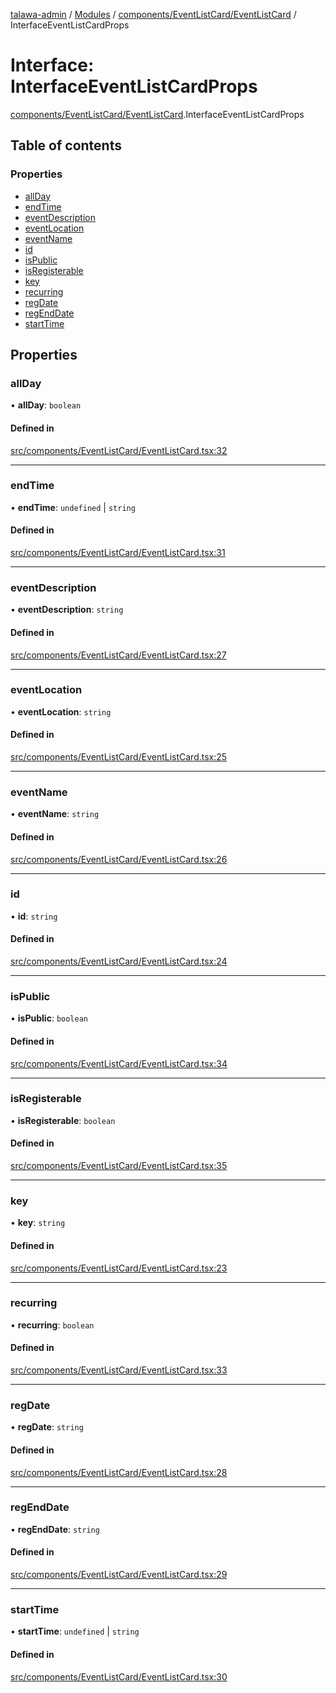 [talawa-admin](../README.md) / [Modules](../modules.md) / [components/EventListCard/EventListCard](../modules/components_EventListCard_EventListCard.md) / InterfaceEventListCardProps

# Interface: InterfaceEventListCardProps

[components/EventListCard/EventListCard](../modules/components_EventListCard_EventListCard.md).InterfaceEventListCardProps

## Table of contents

### Properties

- [allDay](components_EventListCard_EventListCard.InterfaceEventListCardProps.md#allday)
- [endTime](components_EventListCard_EventListCard.InterfaceEventListCardProps.md#endtime)
- [eventDescription](components_EventListCard_EventListCard.InterfaceEventListCardProps.md#eventdescription)
- [eventLocation](components_EventListCard_EventListCard.InterfaceEventListCardProps.md#eventlocation)
- [eventName](components_EventListCard_EventListCard.InterfaceEventListCardProps.md#eventname)
- [id](components_EventListCard_EventListCard.InterfaceEventListCardProps.md#id)
- [isPublic](components_EventListCard_EventListCard.InterfaceEventListCardProps.md#ispublic)
- [isRegisterable](components_EventListCard_EventListCard.InterfaceEventListCardProps.md#isregisterable)
- [key](components_EventListCard_EventListCard.InterfaceEventListCardProps.md#key)
- [recurring](components_EventListCard_EventListCard.InterfaceEventListCardProps.md#recurring)
- [regDate](components_EventListCard_EventListCard.InterfaceEventListCardProps.md#regdate)
- [regEndDate](components_EventListCard_EventListCard.InterfaceEventListCardProps.md#regenddate)
- [startTime](components_EventListCard_EventListCard.InterfaceEventListCardProps.md#starttime)

## Properties

### allDay

• **allDay**: `boolean`

#### Defined in

[src/components/EventListCard/EventListCard.tsx:32](https://github.com/AVtheking/talawa-admin/blob/2c36281/src/components/EventListCard/EventListCard.tsx#L32)

___

### endTime

• **endTime**: `undefined` \| `string`

#### Defined in

[src/components/EventListCard/EventListCard.tsx:31](https://github.com/AVtheking/talawa-admin/blob/2c36281/src/components/EventListCard/EventListCard.tsx#L31)

___

### eventDescription

• **eventDescription**: `string`

#### Defined in

[src/components/EventListCard/EventListCard.tsx:27](https://github.com/AVtheking/talawa-admin/blob/2c36281/src/components/EventListCard/EventListCard.tsx#L27)

___

### eventLocation

• **eventLocation**: `string`

#### Defined in

[src/components/EventListCard/EventListCard.tsx:25](https://github.com/AVtheking/talawa-admin/blob/2c36281/src/components/EventListCard/EventListCard.tsx#L25)

___

### eventName

• **eventName**: `string`

#### Defined in

[src/components/EventListCard/EventListCard.tsx:26](https://github.com/AVtheking/talawa-admin/blob/2c36281/src/components/EventListCard/EventListCard.tsx#L26)

___

### id

• **id**: `string`

#### Defined in

[src/components/EventListCard/EventListCard.tsx:24](https://github.com/AVtheking/talawa-admin/blob/2c36281/src/components/EventListCard/EventListCard.tsx#L24)

___

### isPublic

• **isPublic**: `boolean`

#### Defined in

[src/components/EventListCard/EventListCard.tsx:34](https://github.com/AVtheking/talawa-admin/blob/2c36281/src/components/EventListCard/EventListCard.tsx#L34)

___

### isRegisterable

• **isRegisterable**: `boolean`

#### Defined in

[src/components/EventListCard/EventListCard.tsx:35](https://github.com/AVtheking/talawa-admin/blob/2c36281/src/components/EventListCard/EventListCard.tsx#L35)

___

### key

• **key**: `string`

#### Defined in

[src/components/EventListCard/EventListCard.tsx:23](https://github.com/AVtheking/talawa-admin/blob/2c36281/src/components/EventListCard/EventListCard.tsx#L23)

___

### recurring

• **recurring**: `boolean`

#### Defined in

[src/components/EventListCard/EventListCard.tsx:33](https://github.com/AVtheking/talawa-admin/blob/2c36281/src/components/EventListCard/EventListCard.tsx#L33)

___

### regDate

• **regDate**: `string`

#### Defined in

[src/components/EventListCard/EventListCard.tsx:28](https://github.com/AVtheking/talawa-admin/blob/2c36281/src/components/EventListCard/EventListCard.tsx#L28)

___

### regEndDate

• **regEndDate**: `string`

#### Defined in

[src/components/EventListCard/EventListCard.tsx:29](https://github.com/AVtheking/talawa-admin/blob/2c36281/src/components/EventListCard/EventListCard.tsx#L29)

___

### startTime

• **startTime**: `undefined` \| `string`

#### Defined in

[src/components/EventListCard/EventListCard.tsx:30](https://github.com/AVtheking/talawa-admin/blob/2c36281/src/components/EventListCard/EventListCard.tsx#L30)
